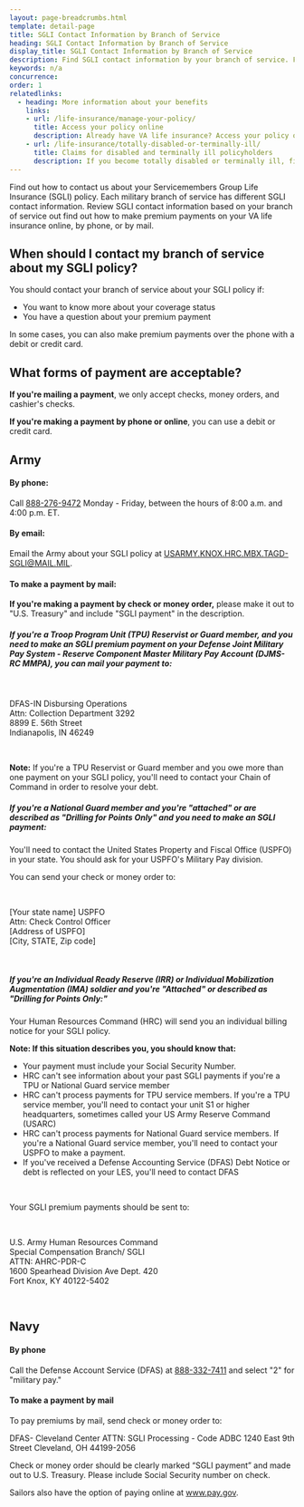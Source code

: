 ```yaml
---
layout: page-breadcrumbs.html
template: detail-page
title: SGLI Contact Information by Branch of Service
heading: SGLI Contact Information by Branch of Service
display_title: SGLI Contact Information by Branch of Service
description: Find SGLI contact information by your branch of service. Find out how to make premium payments on your VA life insurance online, by phone, or by mail. 
keywords: n/a
concurrence: 
order: 1
relatedlinks:
  - heading: More information about your benefits
    links:
    - url: /life-insurance/manage-your-policy/
      title: Access your policy online
      description: Already have VA life insurance? Access your policy online.
    - url: /life-insurance/totally-disabled-or-terminally-ill/
      title: Claims for disabled and terminally ill policyholders
      description: If you become totally disabled or terminally ill, find out if you can get certain benefits.
---
```


<div class="va-introtext">

Find out how to contact us about your Servicemembers Group Life Insurance (SGLI) policy. Each military branch of service has different SGLI contact information. Review SGLI contact information based on your branch of service out find out how to make premium payments on your VA life insurance online, by phone, or by mail. 

</div>

## When should I contact my branch of service about my SGLI policy?

You should contact your branch of service about your SGLI policy if:

- You want to know more about your coverage status
- You have a question about your premium payment

In some cases, you can also make premium payments over the phone with a debit or credit card. 

## What forms of payment are acceptable?

**If you're mailing a payment**, we only accept checks, money orders, and cashier's checks. <br>

**If you're making a payment by phone or online**, you can use a debit or credit card.

## Army

#### By phone: 

Call <a href="tel:+18882769472">888-276-9472</a> Monday - Friday, between the hours of 8:00 a.m. and 4:00 p.m. ET.

#### By email: 

Email the Army about your SGLI policy at <a href="mailto:USARMY.KNOX.HRC.MBX.TAGD-SGLI@MAIL.MIL">USARMY.KNOX.HRC.MBX.TAGD-SGLI@MAIL.MIL</a>.

#### To make a payment by mail: 

**If you're making a payment by check or money order,** please make it out to "U.S. Treasury" and include "SGLI payment" in the description. 

##### If you're a Troop Program Unit (TPU) Reservist or Guard member, and you need to make an SGLI premium payment on your Defense Joint Military Pay System - Reserve Component Master Military Pay Account (DJMS-RC MMPA), you can mail your payment to:
<br>
 <p class="va-address-block">
    DFAS-IN Disbursing Operations<br>
    Attn: Collection Department 3292<br>
    8899 E. 56th Street<br>
    Indianapolis, IN 46249<br>
</p>
<br>

**Note:** If you're a TPU Reservist or Guard member and you owe more than one payment on your SGLI policy, you'll need to contact your Chain of Command in order to resolve your debt. 

##### If you're a National Guard member and you're "attached" or are described as "Drilling for Points Only" and you need to make an SGLI payment:

You'll need to contact the United States Property and Fiscal Office (USPFO) in your state. You should ask for your USPFO's Military Pay division. 

You can send your check or money order to: 

<br>
 <p class="va-address-block">
    [Your state name] USPFO <br>
    Attn: Check Control Officer<br>
    [Address of USPFO]<br>
    [City, STATE, Zip code] <br>
</p>
<br>

##### If you're an Individual Ready Reserve (IRR) or Individual Mobilization Augmentation (IMA) soldier and you're "Attached" or described as "Drilling for Points Only:"

Your Human Resources Command (HRC) will send you an individual billing notice for your SGLI policy. <br>

**Note: If this situation describes you, you should know that:** <br>

- Your payment must include your Social Security Number. 
- HRC can't see information about your past SGLI payments if you're a TPU or National Guard service member 
- HRC can't process payments for TPU service members. If you're a TPU service member, you'll need to contact your unit S1 or higher headquarters, sometimes called your US Army Reserve Command (USARC) 
- HRC can't process payments for National Guard service members. If you're a National Guard service member, you'll need to contact your USPFO to make a payment. 
- If you've received a Defense Accounting Service (DFAS) Debt Notice or debt is reflected on your LES, you'll need to contact DFAS

<br>

Your SGLI premium payments should be sent to: 

<br>
 <p class="va-address-block">
    U.S. Army Human Resources Command <br>
    Special Compensation Branch/ SGLI<br>
    ATTN: AHRC-PDR-C<br>
    1600 Spearhead Division Ave Dept. 420 <br>
    Fort Knox, KY 40122-5402
</p>
<br>

## Navy

#### By phone

Call the Defense Account Service (DFAS) at <a href="tel:+18883327411">888-332-7411</a> and select "2" for "military pay." 

#### To make a payment by mail

To pay premiums by mail, send check or money order to:

DFAS- Cleveland Center
ATTN: SGLI Processing - Code ADBC
1240 East 9th Street
Cleveland, OH 44199-2056

Check or money order should be clearly marked “SGLI payment” and made out to U.S. Treasury.   Please include Social Security number on check.

Sailors also have the option of paying online at www.pay.gov.


